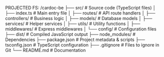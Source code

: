 PROJECTED FS:
/cardoc-be
├── src/ # Source code (TypeScript files)
│ ├── index.ts # Main entry file
│ ├── routes/ # API route handlers
│ ├── controllers/ # Business logic
│ ├── models/ # Database models
│ ├── services/ # Helper services
│ ├── utils/ # Utility functions
│ ├── middlewares/ # Express middlewares
│ └── config/ # Configuration files
├── dist/ # Compiled JavaScript output
├── node_modules/ # Dependencies
├── package.json # Project metadata & scripts
├── tsconfig.json # TypeScript configuration
├── .gitignore # Files to ignore in Git
└── README.md # Documentation
